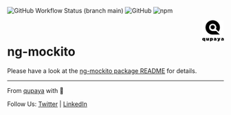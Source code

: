 ![GitHub Workflow Status (branch main)](https://img.shields.io/github/workflow/status/qupaya/ng-mockito/CI/main) ![GitHub](https://img.shields.io/github/license/qupaya/ng-mockito) ![npm](https://img.shields.io/npm/v/ng-mockito?label=npm:%20ng-mockito)

<img src="https://raw.githubusercontent.com/qupaya/assets/master/logo/logo-full.svg" alt="dark qupaya logo with font" width="50" align="right">

<br>

# ng-mockito

Please have a look at the [ng-mockito package README](./libs/ng-mockito/ng-mockito/README.md) for details.

---

From [qupaya](https://www.qupaya.com/) with 🖤️

Follow Us: [Twitter](twitter.com/qupaya) | [LinkedIn](linkedin.com/company/qupaya)
